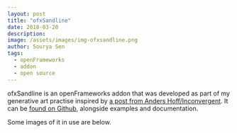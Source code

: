 ```yaml
---
layout: post
title: "ofxSandline"
date: 2018-03-20
description:
image: /assets/images/img-ofxsandline.png
author: Sourya Sen
tags:
  - openFrameworks
  - addon
  - open source
---
```


ofxSandline is an openFrameworks addon that was developed as part of my generative art practise inspired by [a post from Anders Hoff/Inconvergent](https://inconvergent.net/2017/grains-of-sand/). It can be [found on Github](https://github.com/sourya-sen/ofxSandLine), alongside examples and documentation.

Some images of it in use are below.

![]()
![]()
![]()
![]()
